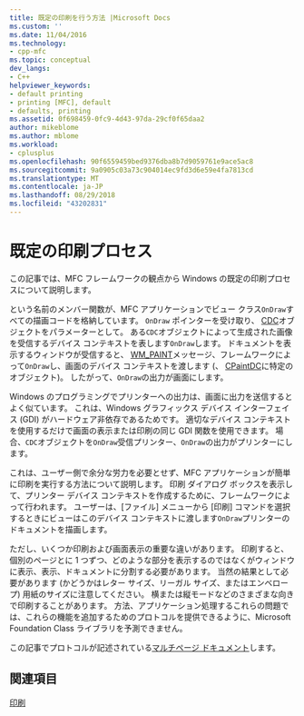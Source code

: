 ```yaml
---
title: 既定の印刷を行う方法 |Microsoft Docs
ms.custom: ''
ms.date: 11/04/2016
ms.technology:
- cpp-mfc
ms.topic: conceptual
dev_langs:
- C++
helpviewer_keywords:
- default printing
- printing [MFC], default
- defaults, printing
ms.assetid: 0f698459-0fc9-4d43-97da-29cf0f65daa2
author: mikeblome
ms.author: mblome
ms.workload:
- cplusplus
ms.openlocfilehash: 90f6559459bed9376dba8b7d9059761e9ace5ac8
ms.sourcegitcommit: 9a0905c03a73c904014ec9fd3d6e59e4fa7813cd
ms.translationtype: MT
ms.contentlocale: ja-JP
ms.lasthandoff: 08/29/2018
ms.locfileid: "43202831"
---
```

# <a name="how-default-printing-is-done"></a>既定の印刷プロセス
この記事では、MFC フレームワークの観点から Windows の既定の印刷プロセスについて説明します。  
  
 という名前のメンバー関数が、MFC アプリケーションでビュー クラス`OnDraw`すべての描画コードを格納しています。 `OnDraw` ポインターを受け取り、 [CDC](../mfc/reference/cdc-class.md)オブジェクトをパラメーターとして。 ある`CDC`オブジェクトによって生成された画像を受信するデバイス コンテキストを表します`OnDraw`します。 ドキュメントを表示するウィンドウが受信すると、 [WM_PAINT](/windows/desktop/gdi/wm-paint)メッセージ、フレームワークによって`OnDraw`し、画面のデバイス コンテキストを渡します (、 [CPaintDC](../mfc/reference/cpaintdc-class.md)に特定のオブジェクト)。 したがって、`OnDraw`の出力が画面にします。  
  
 Windows のプログラミングでプリンターへの出力は、画面に出力を送信するとよく似ています。 これは、Windows グラフィックス デバイス インターフェイス (GDI) がハードウェア非依存であるためです。 適切なデバイス コンテキストを使用するだけで画面の表示または印刷の同じ GDI 関数を使用できます。 場合、`CDC`オブジェクトを`OnDraw`受信プリンター、`OnDraw`の出力がプリンターにします。  
  
 これは、ユーザー側で余分な労力を必要とせず、MFC アプリケーションが簡単に印刷を実行する方法について説明します。 印刷 ダイアログ ボックスを表示して、プリンター デバイス コンテキストを作成するために、フレームワークによって行われます。 ユーザーは、[ファイル] メニューから [印刷] コマンドを選択するときにビューはこのデバイス コンテキストに渡します`OnDraw`プリンターのドキュメントを描画します。  
  
 ただし、いくつか印刷および画面表示の重要な違いがあります。 印刷すると、個別のページとに 1 つずつ、どのような部分を表示するのではなくがウィンドウに表示、表示、ドキュメントに分割する必要があります。 当然の結果として必要があります (かどうかはレター サイズ、リーガル サイズ、またはエンベロープ) 用紙のサイズに注意してください。 横または縦モードなどのさまざまな向きで印刷することがあります。 方法、アプリケーション処理するこれらの問題では、これらの機能を追加するためのプロトコルを提供できるように、Microsoft Foundation Class ライブラリを予測できません。  
  
 この記事でプロトコルが記述されている[マルチページ ドキュメント](../mfc/multipage-documents.md)します。  
  
## <a name="see-also"></a>関連項目  
 [印刷](../mfc/printing.md)

